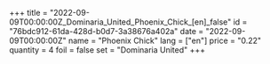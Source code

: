 +++
title = "2022-09-09T00:00:00Z_Dominaria_United_Phoenix_Chick_[en]_false"
id = "76bdc912-61da-428d-b0d7-3a38676a402a"
date = "2022-09-09T00:00:00Z"
name = "Phoenix Chick"
lang = ["en"]
price = "0.22"
quantity = 4
foil = false
set = "Dominaria United"
+++
